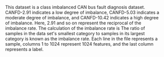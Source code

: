 This dataset is a class imbalanced CAN bus fault diagnosis dataset. CANFD-2.91 indicates a low degree of imbalance, CANFD-5.03 indicates a moderate degree of imbalance, and CANFD-10.42 indicates a high degree of imbalance. Here, 2.91 and so on represent the reciprocal of the imbalance rate. The calculation of the imbalance rate is The ratio of samples in the data set's smallest category to samples in its largest category is known as the imbalance rate.
Each line in the file represents a sample, columns 1 to 1024 represent 1024 features, and the last column represents a label.
